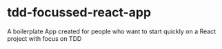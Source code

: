 # tdd-focussed-react-app
A boilerplate App created for people who want to start quickly on a React project with focus on TDD
